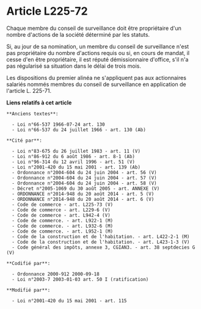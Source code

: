 # Article L225-72

Chaque membre du conseil de surveillance doit être propriétaire d'un nombre d'actions de la société déterminé par les
statuts.

Si, au jour de sa nomination, un membre du conseil de surveillance n'est pas propriétaire du nombre d'actions requis ou si,
en cours de mandat, il cesse d'en être propriétaire, il est réputé démissionnaire d'office, s'il n'a pas régularisé sa
situation dans le délai de trois mois.

Les dispositions du premier alinéa ne s'appliquent pas aux actionnaires salariés nommés membres du conseil de surveillance en
application de l'article L. 225-71.

**Liens relatifs à cet article**

	**Anciens textes**:

	  - Loi n°66-537 1966-07-24 art. 130
	  - Loi n°66-537 du 24 juillet 1966 - art. 130 (Ab)

	**Cité par**:

	  - Loi n°83-675 du 26 juillet 1983 - art. 11 (V)
	  - Loi n°86-912 du 6 août 1986 - art. 8-1 (Ab)
	  - Loi n°96-314 du 12 avril 1996 - art. 51 (V)
	  - Loi n°2001-420 du 15 mai 2001 - art. 139 (Ab)
	  - Ordonnance n°2004-604 du 24 juin 2004 - art. 56 (V)
	  - Ordonnance n°2004-604 du 24 juin 2004 - art. 57 (V)
	  - Ordonnance n°2004-604 du 24 juin 2004 - art. 58 (V)
	  - Décret n°2005-1069 du 30 août 2005 - art. ANNEXE (V)
	  - ORDONNANCE n°2014-948 du 20 août 2014 - art. 5 (V)
	  - ORDONNANCE n°2014-948 du 20 août 2014 - art. 6 (V)
	  - Code de commerce - art. L225-73 (V)
	  - Code de commerce - art. L229-6 (V)
	  - Code de commerce - art. L942-4 (V)
	  - Code de commerce. - art. L922-1 (M)
	  - Code de commerce. - art. L932-6 (M)
	  - Code de commerce. - art. L952-1 (M)
	  - Code de la construction et de l'habitation. - art. L422-2-1 (M)
	  - Code de la construction et de l'habitation. - art. L423-1-3 (V)
	  - Code général des impôts, annexe 3, CGIAN3. - art. 38 septdecies G (V)

	**Codifié par**:

	  - Ordonnance 2000-912 2000-09-18
	  - Loi n°2003-7 2003-01-03 art. 50 I (ratification)

	**Modifié par**:

	  - Loi n°2001-420 du 15 mai 2001 - art. 115
